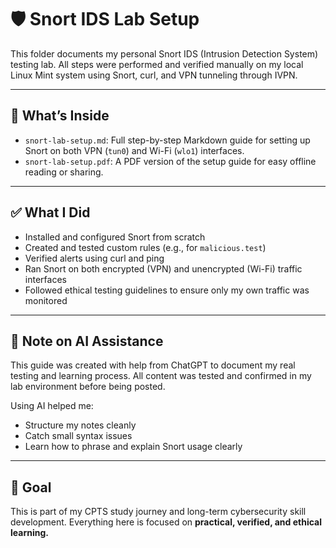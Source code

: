 
# 🛡️ Snort IDS Lab Setup

This folder documents my personal Snort IDS (Intrusion Detection System) testing lab. All steps were performed and verified manually on my local Linux Mint system using Snort, curl, and VPN tunneling through IVPN.

---

## 📄 What’s Inside

- `snort-lab-setup.md`: Full step-by-step Markdown guide for setting up Snort on both VPN (`tun0`) and Wi-Fi (`wlo1`) interfaces.
- `snort-lab-setup.pdf`: A PDF version of the setup guide for easy offline reading or sharing.

---

## ✅ What I Did

- Installed and configured Snort from scratch
- Created and tested custom rules (e.g., for `malicious.test`)
- Verified alerts using curl and ping
- Ran Snort on both encrypted (VPN) and unencrypted (Wi-Fi) traffic interfaces
- Followed ethical testing guidelines to ensure only my own traffic was monitored

---

## 🤖 Note on AI Assistance

This guide was created with help from ChatGPT to document my real testing and learning process. All content was tested and confirmed in my lab environment before being posted.

Using AI helped me:
- Structure my notes cleanly
- Catch small syntax issues
- Learn how to phrase and explain Snort usage clearly

---

## 🧠 Goal

This is part of my CPTS study journey and long-term cybersecurity skill development. Everything here is focused on **practical, verified, and ethical learning.**

